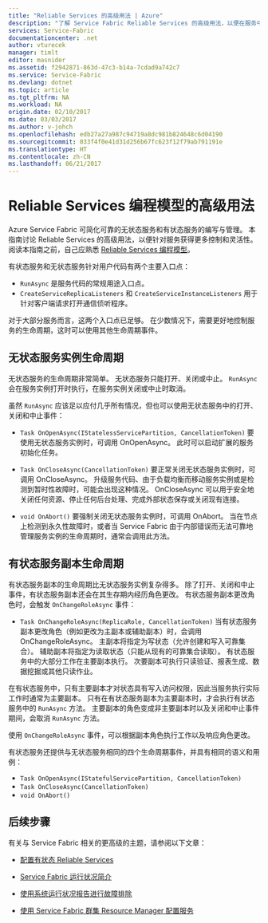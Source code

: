 ```yaml
---
title: "Reliable Services 的高级用法 | Azure"
description: "了解 Service Fabric Reliable Services 的高级用法，以便在服务中提高灵活性。"
services: Service-Fabric
documentationcenter: .net
author: vturecek
manager: timlt
editor: masnider
ms.assetid: f2942871-863d-47c3-b14a-7cdad9a742c7
ms.service: Service-Fabric
ms.devlang: dotnet
ms.topic: article
ms.tgt_pltfrm: NA
ms.workload: NA
origin.date: 02/10/2017
ms.date: 03/03/2017
ms.author: v-johch
ms.openlocfilehash: edb27a27a987c94719a8dc981b824648c6d04190
ms.sourcegitcommit: 033f4f0e41d31d256b67fc623f12f79ab791191e
ms.translationtype: HT
ms.contentlocale: zh-CN
ms.lasthandoff: 06/21/2017
---
```

# <a name="advanced-usage-of-the-reliable-services-programming-model"></a>Reliable Services 编程模型的高级用法
Azure Service Fabric 可简化可靠的无状态服务和有状态服务的编写与管理。 本指南讨论 Reliable Services 的高级用法，以便针对服务获得更多控制和灵活性。 阅读本指南之前，自己应熟悉 [Reliable Services 编程模型](./service-fabric-reliable-services-introduction.md)。

有状态服务和无状态服务针对用户代码有两个主要入口点：

 - `RunAsync` 是服务代码的常规用途入口点。
 - `CreateServiceReplicaListeners` 和 `CreateServiceInstanceListeners` 用于针对客户端请求打开通信侦听程序。

对于大部分服务而言，这两个入口点已足够。 在少数情况下，需要更好地控制服务的生命周期，这时可以使用其他生命周期事件。

## <a name="stateless-service-instance-lifecycle"></a>无状态服务实例生命周期
无状态服务的生命周期非常简单。 无状态服务只能打开、关闭或中止。 `RunAsync` 会在服务实例打开时执行，在服务实例关闭或中止时取消。 

虽然 `RunAsync` 应该足以应付几乎所有情况，但也可以使用无状态服务中的打开、关闭和中止事件：

- `Task OnOpenAsync(IStatelessServicePartition, CancellationToken)`
    要使用无状态服务实例时，可调用 OnOpenAsync。 此时可以启动扩展的服务初始化任务。

- `Task OnCloseAsync(CancellationToken)`
    要正常关闭无状态服务实例时，可调用 OnCloseAsync。 升级服务代码、由于负载均衡而移动服务实例或是检测到暂时性故障时，可能会出现这种情况。 OnCloseAsync 可以用于安全地关闭任何资源、停止任何后台处理、完成外部状态保存或关闭现有连接。

- `void OnAbort()`
    要强制关闭无状态服务实例时，可调用 OnAbort。 当在节点上检测到永久性故障时，或者当 Service Fabric 由于内部错误而无法可靠地管理服务实例的生命周期时，通常会调用此方法。

## <a name="stateful-service-replica-lifecycle"></a>有状态服务副本生命周期
有状态服务副本的生命周期比无状态服务实例复杂得多。 除了打开、关闭和中止事件，有状态服务副本还会在其生存期内经历角色更改。 有状态服务副本更改角色时，会触发 `OnChangeRoleAsync` 事件：

- `Task OnChangeRoleAsync(ReplicaRole, CancellationToken)`
    当有状态服务副本更改角色（例如更改为主副本或辅助副本）时，会调用 OnChangeRoleAsync。 主副本将指定为写状态（允许创建和写入可靠集合）。 辅助副本将指定为读取状态（只能从现有的可靠集合读取）。 有状态服务中的大部分工作在主要副本执行。 次要副本可执行只读验证、报表生成、数据挖掘或其他只读作业。

在有状态服务中，只有主要副本才对状态具有写入访问权限，因此当服务执行实际工作时通常为主要副本。 只有在有状态服务副本为主要副本时，才会执行有状态服务中的 `RunAsync` 方法。 主要副本的角色变成非主要副本时以及关闭和中止事件期间，会取消 `RunAsync` 方法。 

使用 `OnChangeRoleAsync` 事件，可以根据副本角色执行工作以及响应角色更改。

有状态服务还提供与无状态服务相同的四个生命周期事件，并具有相同的语义和用例：

- `Task OnOpenAsync(IStatefulServicePartition, CancellationToken)`
- `Task OnCloseAsync(CancellationToken)`
- `void OnAbort()`

## <a name="next-steps"></a>后续步骤
有关与 Service Fabric 相关的更高级的主题，请参阅以下文章：

- [配置有状态 Reliable Services](./service-fabric-reliable-services-configuration.md)

- [Service Fabric 运行状况简介](service-fabric-health-introduction.md)

- [使用系统运行状况报告进行故障排除](./service-fabric-understand-and-troubleshoot-with-system-health-reports.md)

- [使用 Service Fabric 群集 Resource Manager 配置服务](./service-fabric-cluster-resource-manager-configure-services.md)